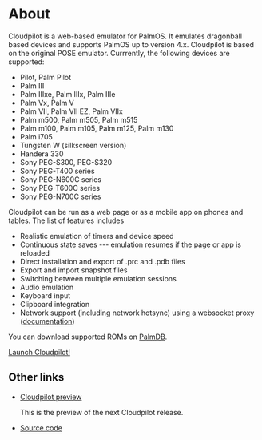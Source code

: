 # About

Cloudpilot is a web-based emulator for PalmOS. It emulates dragonball based devices
and supports PalmOS up to version 4.x. Cloudpilot is based on the original POSE
emulator. Currrently, the following devices are supported:

-   Pilot, Palm Pilot
-   Palm III
-   Palm IIIxe, Palm IIIx, Palm IIIe
-   Palm Vx, Palm V
-   Palm VII, Palm VII EZ, Palm VIIx
-   Palm m500, Palm m505, Palm m515
-   Palm m100, Palm m105, Palm m125, Palm m130
-   Palm i705
-   Tungsten W (silkscreen version)
-   Handera 330
-   Sony PEG-S300, PEG-S320
-   Sony PEG-T400 series
-   Sony PEG-N600C series
-   Sony PEG-T600C series
-   Sony PEG-N700C series

Cloudpilot can be run as a web page or as a mobile app on phones and tables. The
list of features includes

 * Realistic emulation of timers and device speed
 * Continuous state saves --- emulation resumes if the page or app is reloaded
 * Direct installation and export of .prc and .pdb files
 * Export and import snapshot files
 * Switching between multiple emulation sessions
 * Audio emulation
 * Keyboard input
 * Clipboard integration
 * Network support (including network hotsync) using a websocket proxy
  ([documentation](https://github.com/cloudpilot-emu/cloudpilot/blob/master/doc/networking.md))

You can download supported ROMs on [PalmDB](https://palmdb.net/app/palm-roms-complete).

[Launch Cloudpilot!](/app)

## Other links

 * [Cloudpilot preview](/app-preview)

   This is the preview of the next Cloudpilot release.

 * [Source code](https://github.com/cloudpilot-emu/cloudpilot)
